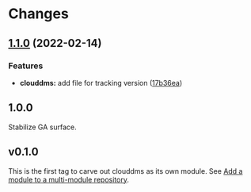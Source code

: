 # Changes

## [1.1.0](https://github.com/googleapis/google-cloud-go/compare/clouddms/v1.0.0...clouddms/v1.1.0) (2022-02-14)


### Features

* **clouddms:** add file for tracking version ([17b36ea](https://github.com/googleapis/google-cloud-go/commit/17b36ead42a96b1a01105122074e65164357519e))

## 1.0.0

Stabilize GA surface.

## v0.1.0

This is the first tag to carve out clouddms as its own module. See
[Add a module to a multi-module repository](https://github.com/golang/go/wiki/Modules#is-it-possible-to-add-a-module-to-a-multi-module-repository).
